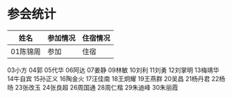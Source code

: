 # 参会统计

姓名|参加情况|住宿情况
---|---|---
01陈锦周|参加|住宿
03小方
04郭
05代华
06阿达
07姜静
09林敏
10刘利
11刘勇
12刘掌明
13梅靖华
14牛自宾
15孙正义
16陶金火
17汪佳南
18王炯耀
19王燕群
20吴昌
21杨丹君
22杨旸
23张改玉
24张良超
26周国通
28周仁楷
29朱迪峰
30朱丽霞
